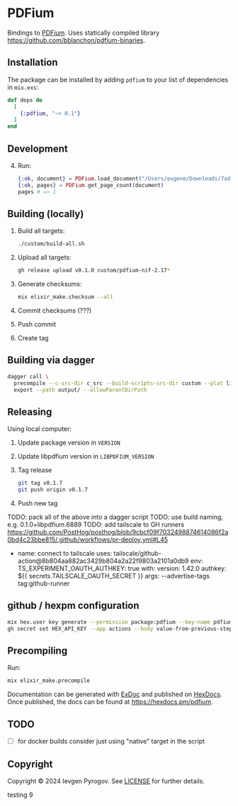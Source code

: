 # PDFium

Bindings to [PDFium](https://pdfium.googlesource.com/pdfium/). Uses statically compiled library https://github.com/bblanchon/pdfium-binaries.

## Installation

The package can be installed by adding `pdfium` to your list of dependencies in `mix.exs`:

```elixir
def deps do
  [
    {:pdfium, "~> 0.1"}
  ]
end
```

## Development

4. Run:

    ```elixir
    {:ok, document} = PDFium.load_document("/Users/eugene/Downloads/7ade6db09604a8b41104763c6f16a987.pdf")
    {:ok, pages} = PDFium.get_page_count(document)
    pages # => 1
    ```

## Building (locally)

1. Build all targets:

    ```sh
    ./custom/build-all.sh
    ```

2. Upload all targets:

    ```sh
    gh release upload v0.1.0 custom/pdfium-nif-2.17*
    ```

3. Generate checksums:

    ```sh
    mix elixir_make.checksum --all
    ```

4. Commit checksums (???)

5. Push commit

6. Create tag

## Building via dagger

```sh
dagger call \
  precompile --c-src-dir c_src --build-scripts-src-dir custom --plat linux/amd64 \
  export --path output/ --allowParentDirPath
```

## Releasing

Using local computer:

1. Update package version in `VERSION`

2. Update libpdfium version in `LIBPDFIUM_VERSION`

3. Tag release

   ```sh
   git tag v0.1.7
   git push origin v0.1.7
   ```

4. Push new tag

TODO: pack all of the above into a dagger script
TODO: use build naming, e.g. 0.1.0+libpdfium.6889
TODO: add tailscale to GH runners
    https://github.com/PostHog/posthog/blob/9cbcf09f7032498874614086f2a0bd4c23bbe815/.github/workflows/pr-deploy.yml#L45

- name: connect to tailscale
  uses: tailscale/github-action@8b804aa882ac3429b804a2a22f9803a2101a0db9
  env:
      TS_EXPERIMENT_OAUTH_AUTHKEY: true
  with:
      version: 1.42.0
      authkey: ${{ secrets.TAILSCALE_OAUTH_SECRET }}
      args: --advertise-tags tag:github-runner

## github / hexpm configuration

```sh
mix hex.user key generate --permission package:pdfium --key-name pdfium
gh secret set HEX_API_KEY --app actions --body value-from-previous-step
```

## Precompiling

Run:

```sh
mix elixir_make.precompile
```

Documentation can be generated with [ExDoc](https://github.com/elixir-lang/ex_doc)
and published on [HexDocs](https://hexdocs.pm). Once published, the docs can
be found at <https://hexdocs.pm/pdfium>.

## TODO

- [ ] for docker builds consider just using "native" target in the script

## Copyright

Copyright © 2024 Ievgen Pyrogov. See [LICENSE](LICENSE) for further details.

testing 9
